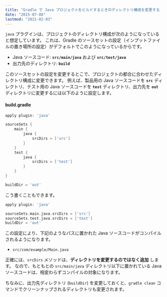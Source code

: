 ```yaml
---
title: "Gradle で Java プロジェクトをビルドするときのディレクトリ構成を変更する (sourceSets, buildDir)"
date: "2015-07-08"
lastmod: "2021-02-03"
---
```


`java` プラグインは、プロジェクトのディレクトリ構成が次のようになっていると想定しています。
これは、Gradle のソースセットの設定（インプットファイルの置き場所の設定）がデフォルトでこのようになっているからです。

- Java ソースコード: __`src/main/java`__ および __`src/test/java`__
- 出力先のディレクトリ: __`build`__

このソースセットの設定を変更するとこで、プロジェクトの都合に合わせたディレクトリ構成に変更できます。
例えば、製品用の Java ソースコードを __`src`__ ディレクトリ、テスト用の Java ソースコードを __`test`__ ディレクトリ、出力先を __`out`__ ディレクトリに変更するには以下のように設定します。

#### build.gradle

```groovy
apply plugin: 'java'

sourceSets {
    main {
        java {
            srcDirs = ['src']
        }
    }
    test {
        java {
            srcDirs = ['test']
        }
    }
}

buildDir = 'out'
```

こう書くこともできます。

```groovy
apply plugin: 'java'

sourceSets.main.java.srcDirs = ['src']
sourceSets.test.java.srcDirs = ['test']
buildDir = 'out'
```

この設定により、下記のようなパスに置かれた Java ソースコードがコンパイルされるようになります。

- `src/com/example/Main.java`

正確には、`srcDirs` メソッドは、__ディレクトリを変更するのではなく追加__ します。
なので、もともとの `src/main/java` ディレクトリ以下に置かれている Java ソースコードは、相変わらずコンパイルの対象になります。

ちなみに、出力先ディレクトリ (`buildDir`) を変更しておくと、`gradle clean` コマンドでクリーンナップされるディレクトリも変更されます。

